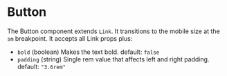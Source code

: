 # Button

The Button component extends `Link`. It transitions to the mobile size at the
`sm` breakpoint. It accepts all Link props plus:

- `bold` (boolean) Makes the text bold. default: `false`
- `padding` (string) Single rem value that affects left and right padding.
default: `"3.6rem"`
